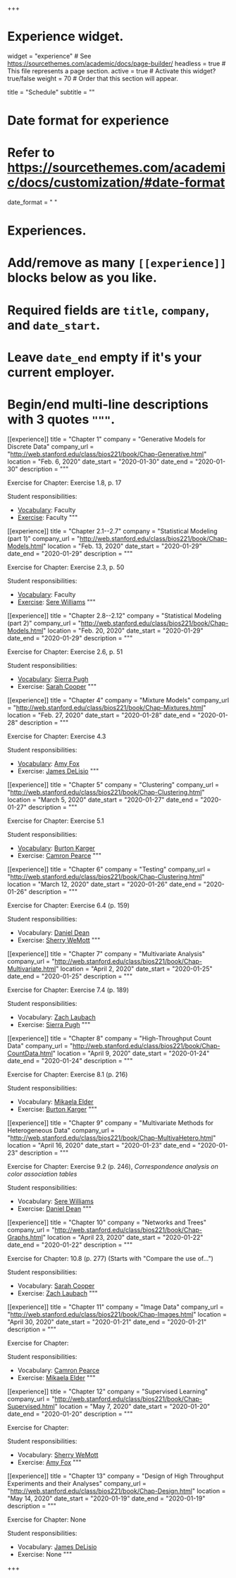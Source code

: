 +++
# Experience widget.
widget = "experience"  # See https://sourcethemes.com/academic/docs/page-builder/
headless = true  # This file represents a page section.
active = true  # Activate this widget? true/false
weight = 70  # Order that this section will appear.

title = "Schedule"
subtitle = ""

# Date format for experience
#   Refer to https://sourcethemes.com/academic/docs/customization/#date-format
date_format = "   "

# Experiences.
#   Add/remove as many `[[experience]]` blocks below as you like.
#   Required fields are `title`, `company`, and `date_start`.
#   Leave `date_end` empty if it's your current employer.
#   Begin/end multi-line descriptions with 3 quotes `"""`.

  
[[experience]]
  title = "Chapter 1"
  company = "Generative Models for Discrete Data"
  company_url = "http://web.stanford.edu/class/bios221/book/Chap-Generative.html"
  location = "Feb. 6, 2020"
  date_start = "2020-01-30"
  date_end = "2020-01-30"
  description = """
  
  Exercise for Chapter: Exercise 1.8, p. 17
  
  Student responsibilities:

  * [Vocabulary](https://kind-neumann-789611.netlify.com/post/vocabulary-for-chapter-1/): Faculty
  * [Exercise](https://kind-neumann-789611.netlify.com/post/exercise-solution-for-chapter-1/): Faculty
  """

[[experience]]
  title = "Chapter 2.1--2.7"
  company = "Statistical Modeling (part 1)"
  company_url = "http://web.stanford.edu/class/bios221/book/Chap-Models.html"
  location = "Feb. 13, 2020"
  date_start = "2020-01-29"
  date_end = "2020-01-29"
  description = """
  
  Exercise for Chapter: Exercise 2.3, p. 50
  
  Student responsibilities:

  * [Vocabulary](https://kind-neumann-789611.netlify.com/post/vocabularly-for-chapter-2-part-1/): Faculty
  * [Exercise](https://kind-neumann-789611.netlify.com/post/exercise-solution-for-chapter-2/): [Sere Williams](https://kind-neumann-789611.netlify.com/authors/sere-williams/)
  """
  
[[experience]]
  title = "Chapter 2.8--2.12"
  company = "Statistical Modeling (part 2)"
  company_url = "http://web.stanford.edu/class/bios221/book/Chap-Models.html"
  location = "Feb. 20, 2020"
  date_start = "2020-01-29"
  date_end = "2020-01-29"
  description = """
  
  Exercise for Chapter: Exercise 2.6, p. 51
  
  Student responsibilities:

  * [Vocabulary](https://kind-neumann-789611.netlify.com/post/vocabulary-for-chapter-2-8-2-12/): [Sierra Pugh](https://kind-neumann-789611.netlify.com/authors/sierra-pugh/)
  * Exercise: [Sarah Cooper](https://kind-neumann-789611.netlify.com/authors/sarah-cooper/)
  """
  
[[experience]]
  title = "Chapter 4"
  company = "Mixture Models"
  company_url = "http://web.stanford.edu/class/bios221/book/Chap-Mixtures.html"
  location = "Feb. 27, 2020"
  date_start = "2020-01-28"
  date_end = "2020-01-28"
  description = """
  
  Exercise for Chapter: Exercise 4.3
  
  Student responsibilities:

  * [Vocabulary](https://kind-neumann-789611.netlify.com/post/vocabulary-for-chapter-4/): [Amy Fox](https://kind-neumann-789611.netlify.com/authors/amy-fox/)
  * Exercise: [James DeLisio](https://kind-neumann-789611.netlify.com/authors/james_dilisio/)
  """

[[experience]]
  title = "Chapter 5"
  company = "Clustering"
  company_url = "http://web.stanford.edu/class/bios221/book/Chap-Clustering.html"
  location = "March 5, 2020"
  date_start = "2020-01-27"
  date_end = "2020-01-27"
  description = """
  
  Exercise for Chapter: Exercise 5.1
  
  Student responsibilities:

  * [Vocabulary](https://kind-neumann-789611.netlify.com/post/vocabulary-for-chapter-5/): [Burton Karger](https://kind-neumann-789611.netlify.com/authors/burton-karger/)
  * Exercise: [Camron Pearce](https://kind-neumann-789611.netlify.com/authors/camron-pearce/)
  """
  
[[experience]]
  title = "Chapter 6"
  company = "Testing"
  company_url = "http://web.stanford.edu/class/bios221/book/Chap-Clustering.html"
  location = "March 12, 2020"
  date_start = "2020-01-26"
  date_end = "2020-01-26"
  description = """
  
  Exercise for Chapter: Exercise 6.4 (p. 159)
  
  Student responsibilities:

  * Vocabulary: [Daniel Dean](https://kind-neumann-789611.netlify.com/authors/daniel-dean/)
  * Exercise: [Sherry WeMott](https://kind-neumann-789611.netlify.com/authors/sherry-wemott/)
  """
  
[[experience]]
  title = "Chapter 7"
  company = "Multivariate Analysis"
  company_url = "http://web.stanford.edu/class/bios221/book/Chap-Multivariate.html"
  location = "April 2, 2020"
  date_start = "2020-01-25"
  date_end = "2020-01-25"
  description = """
  
  Exercise for Chapter: Exercise 7.4 (p. 189)
  
  Student responsibilities:

  * Vocabulary: [Zach Laubach](https://kind-neumann-789611.netlify.com/authors/zach_laubach/)
  * Exercise: [Sierra Pugh](https://kind-neumann-789611.netlify.com/authors/sierra-pugh/)
  """
  
[[experience]]
  title = "Chapter 8"
  company = "High-Throughput Count Data"
  company_url = "http://web.stanford.edu/class/bios221/book/Chap-CountData.html"
  location = "April 9, 2020"
  date_start = "2020-01-24"
  date_end = "2020-01-24"
  description = """
  
  Exercise for Chapter: Exercise 8.1 (p. 216)
  
  Student responsibilities:

  * Vocabulary: [Mikaela Elder](https://kind-neumann-789611.netlify.com/authors/mikaela-elder/)
  * Exercise: [Burton Karger](https://kind-neumann-789611.netlify.com/authors/burton-karger/)
  """
  
[[experience]]
  title = "Chapter 9"
  company = "Multivariate Methods for Heterogeneous Data"
  company_url = "http://web.stanford.edu/class/bios221/book/Chap-MultivaHetero.html"
  location = "April 16, 2020"
  date_start = "2020-01-23"
  date_end = "2020-01-23"
  description = """
  
  Exercise for Chapter: Exercise 9.2 (p. 246), *Correspondence analysis on color association tables*
  
  Student responsibilities:

  * Vocabulary: [Sere Williams](https://kind-neumann-789611.netlify.com/authors/sere-williams/)
  * Exercise: [Daniel Dean](https://kind-neumann-789611.netlify.com/authors/daniel-dean/)
  """

[[experience]]
  title = "Chapter 10"
  company = "Networks and Trees"
  company_url = "http://web.stanford.edu/class/bios221/book/Chap-Graphs.html"
  location = "April 23, 2020"
  date_start = "2020-01-22"
  date_end = "2020-01-22"
  description = """
  
  Exercise for Chapter: 10.8 (p. 277) (Starts with "Compare the use of...")
  
  Student responsibilities:

  * Vocabulary: [Sarah Cooper](https://kind-neumann-789611.netlify.com/authors/sarah-cooper/)
  * Exercise: [Zach Laubach](https://kind-neumann-789611.netlify.com/authors/zach_laubach/)
  """
  
[[experience]]
  title = "Chapter 11"
  company = "Image Data"
  company_url = "http://web.stanford.edu/class/bios221/book/Chap-Images.html"
  location = "April 30, 2020"
  date_start = "2020-01-21"
  date_end = "2020-01-21"
  description = """
  
  Exercise for Chapter:
  
  Student responsibilities:

  * Vocabulary: [Camron Pearce](https://kind-neumann-789611.netlify.com/authors/camron-pearce/)
  * Exercise: [Mikaela Elder](https://kind-neumann-789611.netlify.com/authors/mikaela-elder/)
  """

[[experience]]
  title = "Chapter 12"
  company = "Supervised Learning"
  company_url = "http://web.stanford.edu/class/bios221/book/Chap-Supervised.html"
  location = "May 7, 2020"
  date_start = "2020-01-20"
  date_end = "2020-01-20"
  description = """
  
  Exercise for Chapter:
  
  Student responsibilities:

  * Vocabulary: [Sherry WeMott](https://kind-neumann-789611.netlify.com/authors/sherry-wemott/)
  * Exercise: [Amy Fox](https://kind-neumann-789611.netlify.com/authors/amy-fox/)
  """

[[experience]]
  title = "Chapter 13"
  company = "Design of High Throughput Experiments and their Analyses"
  company_url = "http://web.stanford.edu/class/bios221/book/Chap-Design.html"
  location = "May 14, 2020"
  date_start = "2020-01-19"
  date_end = "2020-01-19"
  description = """
  
  Exercise for Chapter: None
  
  Student responsibilities:

  * Vocabulary: [James DeLisio](https://kind-neumann-789611.netlify.com/authors/james_dilisio/)
  * Exercise: None
  """

+++